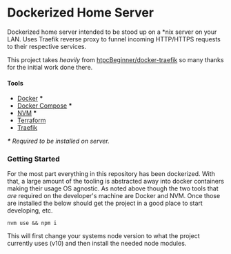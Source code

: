 # Dockerized Home Server

Dockerized home server intended to be stood up on a *nix server on your LAN. Uses Traefik reverse proxy to funnel incoming HTTP/HTTPS requests to their respective services. 

This project takes _heavily_ from [htpcBeginner/docker-traefik](https://github.com/htpcBeginner/docker-traefik/) so many thanks for the initial work done there.

#### Tools
- [Docker](https://www.docker.com/get-started) **\***
- [Docker Compose](https://docs.docker.com/compose/install/) **\***
- [NVM](https://github.com/creationix/nvm) **\***
- [Terraform](https://www.terraform.io/)
- [Traefik](https://containo.us/traefik/)

_**\*** Required to be installed on server._

### Getting Started
For the most part everything in this repository has been dockerized. With that, a large amount of the tooling is abstracted away into docker containers making their usage OS agnostic. As noted above though the two tools that _are_ required on the developer's machine are Docker and NVM. Once those are installed the below should get the project in a good place to start developing, etc.

    nvm use && npm i

This will first change your systems node version to what the project currently uses (v10) and then install the needed node modules.


